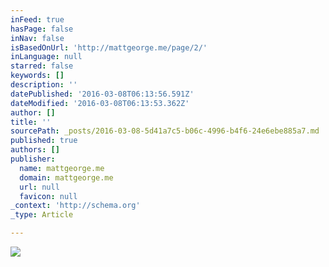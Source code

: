 ```yaml
---
inFeed: true
hasPage: false
inNav: false
isBasedOnUrl: 'http://mattgeorge.me/page/2/'
inLanguage: null
starred: false
keywords: []
description: ''
datePublished: '2016-03-08T06:13:56.591Z'
dateModified: '2016-03-08T06:13:53.362Z'
author: []
title: ''
sourcePath: _posts/2016-03-08-5d41a7c5-b06c-4996-b4f6-24e6ebe885a7.md
published: true
authors: []
publisher:
  name: mattgeorge.me
  domain: mattgeorge.me
  url: null
  favicon: null
_context: 'http://schema.org'
_type: Article

---
```

![](https://mattgeorge.files.wordpress.com/2016/01/76805-916410_204800849862593_675420503_n.jpg?w=940)